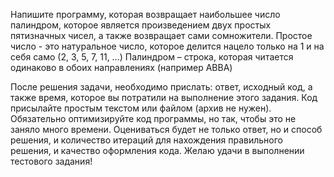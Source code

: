 Напишите программу, которая возвращает наибольшее число палиндром, которое является произведением двух простых пятизначных чисел, а также возвращает сами сомножители.
Простое число - это натуральное число, которое делится нацело только на 1 и на себя само (2, 3, 5, 7, 11, …)
Палиндром – строка, которая читается одинаково в обоих направлениях (например ABBA)
 
После решения задачи, необходимо прислать: ответ, исходный код, а также время, которое вы потратили на выполнение этого задания.
Код присылайте простым текстом или файлом (архив не нужен).
Обязательно оптимизируйте код программы, но так, чтобы это не заняло много времени.
Оцениваться будет не только ответ, но и способ решения, и количество итераций для нахождения правильного решения, и качество оформления кода.
Желаю удачи в выполнении тестового задания!
 